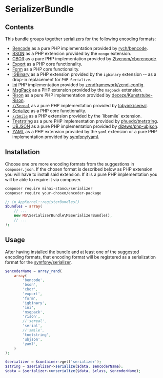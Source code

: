 SerializerBundle
================================================================================

Contents
--------------------------------------------------------------------------------

This bundle groups together serializers for the following encoding formats:

* [Bencode](http://en.wikipedia.org/wiki/Bencode) as a pure PHP implementation provided by [rych/bencode](http://github.com/rchouinard/bencode).
* [BSON](http://en.wikipedia.org/wiki/BSON) as a PHP extension provided by the `mongo` extension.
* [CBOR](http://cbor.io/) as a pure PHP implementation provided by [2tvenom/cborencode](http://github.com/2tvenom/cborencode).
* [Export](http://php.net/manual/ro/function.var-export.php) as a PHP core functionality.
* [Form](http://php.net/manual/en/function.http-build-query.php) as a PHP core functionality.
* [IGBinary](http://github.com/igbinary/igbinary) as a PHP extension provided by the `igbinary` extension -- as a drop-in replacement for `PHP Serialize`.
* [Ini](http://github.com/zendframework/zend-config) PHP implementation provided by [zendframework/zend-config](http://github.com/zendframework/zend-config).
* [MsgPack](http://msgpack.org/) as a PHP extension provided by the `msgpack` extension.
* [Rison](http://github.com/Nanonid/rison) as a pure PHP implementation provided by [deceze/Kunststube-Rison](http://github.com/deceze/Kunststube-Rison).
* [`//Sereal`](http://github.com/Sereal/Sereal) as a pure PHP implementation provided by [tobyink/sereal](http://github.com/tobyink/php-sereal).
* [Serialize](http://php.net/manual/ro/function.serialize.php) as a PHP core functionality.
* [`//Smile`](http://en.wikipedia.org/wiki/Smile_(data_interchange_format)) as a PHP extension provided by the `libsmile` extension.
* [Tnetstring](http://en.wikipedia.org/wiki/Netstring) as a pure PHP implementation provided by [phuedx/tnetstring](http://github.com/phuedx/tnetstring).
* [UBJSON](http://ubjson.org/) as a pure PHP implementation provided by [dizews/php-ubjson](http://github.com/dizews/php-ubjson).
* [YAML](http://en.wikipedia.org/wiki/YAML) as a PHP extension provided by the `yaml` extension or a pure PHP implementation provided by [symfony/yaml](http://github.com/symfony/yaml).


Installation
--------------------------------------------------------------------------------

Choose one ore more encoding formats from the suggestions in `composer.json`. If
the chosen format is described below as PHP extension you will have to install
said extension. If it is a pure PHP implementation you will be able to require
it via composer.

```bash
composer require mihai-stancu/serializer
composer require your-chosen/encoder-package
```

```php
// in AppKernel::registerBundles()
$bundles = array(
    // ...
    new MS\SerializerBundle\MSSerializerBundle(),
    // ...
);
```

Usage
--------------------------------------------------------------------------------

After having installed the bundle and at least one of the suggested encoding
formats, that encoding format will be registered as a serialization format for the
[symfony/serializer](http://symfony.com/doc/current/components/serializer.html).

```php
$encoderName = array_rand(
    array(
        'bencode', 
        'bson', 
        'cbor',
        'export',
        'form',
        'igbinary',
        'ini',
        'msgpack',
        'rison',
        //'sereal',
        'serial',
        //'smile',
        'tnetstring',
        'ubjson',
        'yaml',
    )
);

$serializer = $container->get('serializer');
$string = $serializer->serialize($data, $encoderName);
$data = $serializer->unserialize($data, $class, $encoderName);
```
